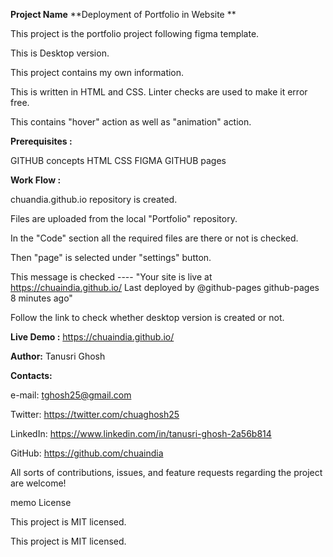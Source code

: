 **Project Name**
**Deployment of Portfolio in Website **

This project is the portfolio project following figma template.

This is Desktop version.

This project contains my own information. 

This is written in HTML and CSS. Linter checks are used to make it error free.

This contains "hover" action as well as "animation" action.

**Prerequisites :**

GITHUB concepts
HTML
CSS
FIGMA
GITHUB pages

**Work Flow :**

chuandia.github.io repository is created.

Files are uploaded from the local "Portfolio" repository.

In the "Code" section all the required files are there or not is checked.

Then "page" is selected under "settings" button.

This message is checked ---- "Your site is live at https://chuaindia.github.io/
Last deployed by @github-pages github-pages 8 minutes ago"

Follow the link to check whether desktop version is created or not.

**Live Demo :** https://chuaindia.github.io/


**Author:** Tanusri Ghosh

**Contacts:**

e-mail: tghosh25@gmail.com

Twitter: https://twitter.com/chuaghosh25

LinkedIn: https://www.linkedin.com/in/tanusri-ghosh-2a56b814

GitHub: https://github.com/chuaindia

All sorts of contributions, issues, and feature requests regarding the project are welcome!

memo License

This project is MIT licensed.

This project is MIT licensed.
